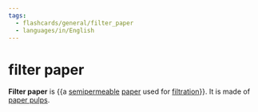 ```yaml
---
tags:
  - flashcards/general/filter_paper
  - languages/in/English
---
```


# filter paper

__Filter paper__ is {{a [semipermeable](semipermeable%20membrane.md) [paper](paper.md) used for [filtration](filtration.md)}}. It is made of [paper pulps](pulp%20(paper).md). <!--SR:!2024-01-07,173,250-->
